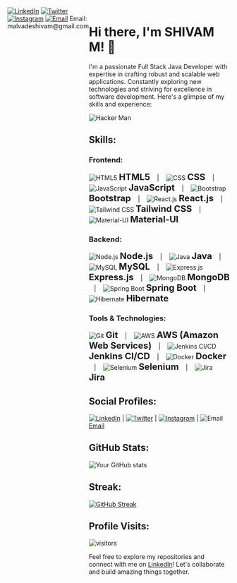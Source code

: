 <div style="display: flex;">
  <div style="flex: 1;">
    <a href="https://www.linkedin.com/in/shivam-malvade-101x/"><img src="https://img.icons8.com/color/48/000000/linkedin.png" alt="LinkedIn"></a>
    <a href="https://twitter.com/Shivam101x"><img src="https://img.icons8.com/color/48/000000/twitter.png" alt="Twitter"></a>
    <a href="https://www.instagram.com/shivam_101x"><img src="https://img.icons8.com/color/48/000000/instagram-new.png" alt="Instagram"></a>
    <a href="mailto:malvadeshivam@gmail.com"><img src="https://img.icons8.com/color/48/000000/gmail.png" alt="Email"></a> Email: malvadeshivam@gmail.com
  </div>
  <div style="flex: 2;">
  
# Hi there, I'm SHIVAM M! 👋

I'm a passionate Full Stack Java Developer with expertise in crafting robust and scalable web applications. Constantly exploring new technologies and striving for excellence in software development. Here's a glimpse of my skills and experience:


![Hacker Man](https://media.tenor.com/8Hq4WY2CxBsAAAAM/hacker-man.gif)  

## Skills:

### Frontend:
![HTML5](https://img.icons8.com/color/48/000000/html-5--v1.png) <span style="font-size: 20px;">**HTML5**</span> &nbsp;&nbsp;&nbsp;|&nbsp;&nbsp;&nbsp; ![CSS](https://img.icons8.com/color/48/000000/css3.png) <span style="font-size: 20px;">**CSS**</span> &nbsp;&nbsp;&nbsp;|&nbsp;&nbsp;&nbsp; ![JavaScript](https://img.icons8.com/color/48/000000/javascript--v1.png) <span style="font-size: 20px;">**JavaScript**</span> &nbsp;&nbsp;&nbsp;|&nbsp;&nbsp;&nbsp; ![Bootstrap](https://img.icons8.com/color/48/000000/bootstrap.png) <span style="font-size: 20px;">**Bootstrap**</span> &nbsp;&nbsp;&nbsp;|&nbsp;&nbsp;&nbsp; ![React.js](https://img.icons8.com/color/48/000000/react-native.png) <span style="font-size: 20px;">**React.js**</span> &nbsp;&nbsp;&nbsp;|&nbsp;&nbsp;&nbsp; ![Tailwind CSS](https://img.icons8.com/color/48/000000/tailwindcss.png) <span style="font-size: 20px;">**Tailwind CSS**</span> &nbsp;&nbsp;&nbsp;|&nbsp;&nbsp;&nbsp; ![Material-UI](https://img.icons8.com/color/48/000000/material-ui.png) <span style="font-size: 20px;">**Material-UI**</span>

### Backend:
![Node.js](https://img.icons8.com/color/48/000000/nodejs.png) <span style="font-size: 20px;">**Node.js**</span> &nbsp;&nbsp;&nbsp;|&nbsp;&nbsp;&nbsp; ![Java](https://img.icons8.com/color/48/000000/java-coffee-cup-logo--v1.png) <span style="font-size: 20px;">**Java**</span> &nbsp;&nbsp;&nbsp;|&nbsp;&nbsp;&nbsp; ![MySQL](https://img.icons8.com/ios-filled/50/000000/mysql-logo.png) <span style="font-size: 20px;">**MySQL**</span> &nbsp;&nbsp;&nbsp;|&nbsp;&nbsp;&nbsp; ![Express.js](https://img.icons8.com/color/48/000000/express.png) <span style="font-size: 20px;">**Express.js**</span> &nbsp;&nbsp;&nbsp;|&nbsp;&nbsp;&nbsp; ![MongoDB](https://img.icons8.com/color/48/000000/mongodb.png) <span style="font-size: 20px;">**MongoDB**</span> &nbsp;&nbsp;&nbsp;|&nbsp;&nbsp;&nbsp; ![Spring Boot](https://img.icons8.com/color/48/000000/spring-logo.png) <span style="font-size: 20px;">**Spring Boot**</span> &nbsp;&nbsp;&nbsp;|&nbsp;&nbsp;&nbsp; ![Hibernate](https://img.icons8.com/color/48/000000/hibernate.png) <span style="font-size: 20px;">**Hibernate**</span>

### Tools & Technologies:
![Git](https://img.icons8.com/color/48/000000/git.png) <span style="font-size: 20px;">**Git**</span> &nbsp;&nbsp;&nbsp;|&nbsp;&nbsp;&nbsp; ![AWS](https://img.icons8.com/color/48/000000/amazon-web-services.png) <span style="font-size: 20px;">**AWS (Amazon Web Services)**</span> &nbsp;&nbsp;&nbsp;|&nbsp;&nbsp;&nbsp; ![Jenkins CI/CD](https://img.icons8.com/color/48/000000/jenkins.png) <span style="font-size: 20px;">**Jenkins CI/CD**</span> &nbsp;&nbsp;&nbsp;|&nbsp;&nbsp;&nbsp; ![Docker](https://img.icons8.com/color/48/000000/docker.png) <span style="font-size: 20px;">**Docker**</span> &nbsp;&nbsp;&nbsp;|&nbsp;&nbsp;&nbsp; ![Selenium](https://img.icons8.com/color/48/000000/selenium-test-automation.png) <span style="font-size: 20px;">**Selenium**</span> &nbsp;&nbsp;&nbsp;|&nbsp;&nbsp;&nbsp; ![Jira](https://img.icons8.com/color/48/000000/jira.png) <span style="font-size: 20px;">**Jira**</span>

## Social Profiles:
[![LinkedIn](https://img.icons8.com/color/48/000000/linkedin.png)](https://www.linkedin.com/in/shivam-malvade-101x/) | [![Twitter](https://img.icons8.com/color/48/000000/twitter.png)](https://twitter.com/Shivam101x) | [![Instagram](https://img.icons8.com/color/48/000000/instagram-new.png)](https://www.instagram.com/shivam_101x) | ![Email](https://img.icons8.com/color/48/000000/gmail.png) [Email](mailto:malvadeshivam@gmail.com)

## GitHub Stats:
![Your GitHub stats](https://github-readme-stats.vercel.app/api?username=shivam101x&show_icons=true)

## Streak:
[![GitHub Streak](https://github-readme-streak-stats.herokuapp.com/?user=shivam101x)](https://git.io/streak-stats)

## Profile Visits:
![visitors](https://visitor-badge.glitch.me/badge?page_id=shivam101x.shivam101x)

Feel free to explore my repositories and connect with me on [LinkedIn](https://www.linkedin.com/in/shivam-malvade-101x/)! Let's collaborate and build amazing things together.

  </div>
</div>
